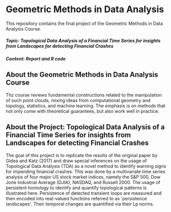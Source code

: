 # Geometric Methods in Data Analysis

This repository contains the final project of the Geometric Methods in Data Analysis Course. 

##### Topic: Topological Data Analysis of a Financial Time Series for insights from Landscapes for detecting Financial Crashes

##### Content: Report and R code 


## About the Geometric Methods in Data Analysis Course
Thz course reviews fundamental constructions related to the manipulation of such point clouds, mixing ideas from computational geometry and topology, statistics, and machine learning. The emphasis is on methods that not only come with theoretical guarantees, but also work well in practice. 


## About the Project: Topological Data Analysis of a Financial Time Series for insights from Landscapes for detecting Financial Crashes 

The goal of this project is to replicate the results of the original paper by Gidea and Katz (2017) and draw special inferences on the usage of Topological Data Analysis (TDA) as a novel method to identify warning signs for impending financial crashes. This was done by a multivariate time series analysis of four major US stock market indices, namely the S&P 500, Dow
Jone Industrial Average (DJIA), NASDAQ, and Russell 2000. The usage of persistent homology to identify and quantify topological patterns is illustrated here. Persistence of detected transient loops are measured and then encoded into real-valued functions referred to as 'persistence landscapes'. Their temporal changes are quantified via their Lp norms.
